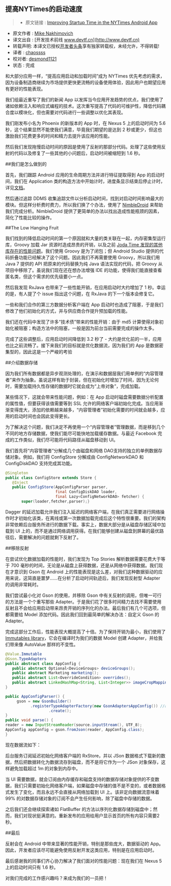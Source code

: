 提高NYTimes的启动速度
---

> * 原文链接 : [Improving Startup Time in the NYTimes Android App](http://open.blogs.nytimes.com/2016/02/11/improving-startup-time-in-the-nytimes-android-app/?_r=1)
* 原文作者 : [Mike Nakhimovich](http://open.blogs.nytimes.com/author/mike-nakhimovich/)
* 译文出自 : [开发技术前线 www.devtf.cn](http://www.devtf.cn)
* 转载声明: 本译文已授权[开发者头条](http://toutiao.io/download)享有独家转载权，未经允许，不得转载!
* 译者 : [chaossss](https://github.com/chaossss) 
* 校对者: [desmond1121](https://github.com/desmond1121) 
* 状态 :  完成 



和大部分应用一样，“提高应用启动和加载时间”成为 NYTimes 优先考虑的需求，因为设备制造商继续为市场提供更快更流畅的设备使用体验，因此用户也期望应用有更好的性能表现。

我们组最近重写了我们的新闻 App 以发挥当今应用开发趋势的优点，我们使用了诸如依赖注入和响应式编程的技术。这次重写提高了代码的可维护性，降低代码耦合度以模块化，但也需要对代码进行一些调整以优化其表现。

我们刚发布小名为 Phoenix 的新版本的 App 时，在 Nexus 5 上的启动时间为 5.6 秒，这个结果显然不能使我们满意，毕竟我们期望的是达到 2 秒或更少，但这也激励我们花费更多的时间和精力去提升该应用的性能。

然后我们发现拖慢启动时间的原因是使用了反射的那部分代码。处理了这些使用反射的代码以及修复了一些其他的小问题后，启动时间被缩短到 1.6 秒。

##我们是怎么做到的

首先，我们跟踪 Android 应用的生命周期方法并进行特征提取得到 App 的启动时间，我们在 Application 类的构造方法中开始计时，进度条显示结束后停止计时，详见[文档](http://developer.android.com/tools/debugging/debugging-tracing.html#creatingtracefiles)。

然后通过追踪 DDMS 收集追踪文件以分析启动时间，找到对启动时间影响最大的模块。但这样分析费时费力，所以我们换了个办法，使用了 [NimbleDroid](https://www.nimbledroid.com/) 来帮助我们完成分析。NimbleDroid 提供了更简单的办法以找出造成性能瓶颈的因素，简化了性能比较的操作。

##The Low Hanging Fruit

我们找到的降低启动时间的第一个原因就和大量的类关联在一起，内存密集型运行库，Groovy 加载 Jar 资源时造成昂贵的开销，以及之前 [Joda Time 发现的其他库存在的性能问题](http://blog.danlew.net/2013/08/20/joda_time_s_memory_issue_in_android/)。我们使用 Groovy 是为了闭包；但 Android Studio 提供的代码折叠功能已经解决了这个问题。因此我们不再需要使用 Groovy，所以我们用 Java 7 提供的 API 把原来的代码替换为纯 Java 语法实现的代码，把 Groovy 从项目中移除了。虽说我们现在还在想办法增强 IDE 的功能，使得我们能直接查看匿名类，但这个需求的优先级要小一点。

然后我发现 RxJava 也带来了一些性能开销，在应用启动时大约增加了 1 秒。幸运的是，有人提了个 issue 指出这个问题，在 RxJava 的下一个版本会修复它。

一些和我们合作的第三方数据分析客户端在 App 启动时也造成了阻塞，于是我们修改了他们初始化的方式，并与供应商合作提升预加载的性能。

我们还在代码中发现了许多“技术债”带来的性能开销：由于 md5 计算使得对象初始化被阻塞；构造方法中的阻塞，一般是因为前台当前需要完成的操作太多。

完成了这些调整后，应用启动时间降低到 3.2 秒了 - 大约是优化前的一半，应用也比之前流畅了。接下来我们的目标就是优化数据流，因为我们的 App 是数据密集型的，因此这是一个严峻的考验

##介绍数据存储

因为我们所有数据都是异步观测处理的，在演示和数据层我们用单例的“内容管理者”来作为抽象。虽说这样有助于封装，但在初始化时增加了时间，因为无论何时，需要加载持久性存储的数据时它就会成为“上帝对象”，完成加载。

某些情况下，这就会带来性能问题，例如：在 App 启动时磁盘需要数据分析配置的属性值，但要获得该值需要等到 SSL 允许的网络客户端初始化完成。当应用渐渐变得庞大，添加的依赖越来越多，“内容管理者”初始化需要的时间就会越多，应用的启动时间也会因此变得更长。

为了解决这个问题，我们决定不再使用一个“内容管理者”管理数据，而是移到几个不同的地方存储数据，使我们能尽可能快地加载缓存数据。与最近 Facebook 完成的工作类似，我们尽可能将代码路径从磁盘移动到 UI。

我们首先将“内容管理者”分解成几个由磁盘和网络 DAO支持的独立的单例数据存储对象。例如，我们将 ConfigStore 分解成由 ConfigNetworkDAO 和 ConfigDiskDAO 支持完成其功能。

```java
@Singleton
public class ConfigStore extends Store {
   @Inject
   public ConfigStore(AppConfigParser parser,
                      final ConfigDiskDAO loader,
                      final Lazy<ConfigNetworkDAO> fetcher) {
       super(loader,fetcher,parser);}
```

Dagger 的延迟加载允许我们注入延迟的网络客户端，在我们真正需要进行网络操作时才初始化该类，在离线或第一次数据加载完成后这个特性很重要。我们的架构非常依赖后台服务所进行的数据下载。事实上，数据大部分是从磁盘存储区域中加载到 UI 上的，而不是通过网络调用获得。在我们能够创建从磁盘到屏幕的最优路径后，需要解决的问题就剩下反射了。

##移除反射

在尝试优化数据加载的性能时，我们发现为 Top Stories 解析数据需要花费大于等于 700 毫秒的时间，无论是从磁盘上获得数据，还是从网络中获得数据。我们现在才意识到 Gson 在 Android 上的性能表现是这么差，对我们这种数据驱动的应用来说，这简直是噩梦……在分析了启动时间轨迹后，我们发现反射型 Adapter 的调用非常耗时。

我们尝试最小化对 Gson 的使用，并移除 Gson 中有关反射的调用，但唯一可行的方法是一个个重写那些 Adapter。于是我们花了很多时间精力去找不需要使用反射且不会给应用启动带来昂贵开销的序列化的办法。最后我们有几个可选项，但都需要给 Model 添加代码。因此我们回到最简单的解决办法：自定义 Gson 的 Adapter。

完成这部分工作后，性能表现大概提高了十倍。为了保持开销为最小，我们使用了 [Immutables library](http://immutables.github.io/json.html)，它会在编译时为我们的数据 Model 创建 Adapter，并给我们带来像 AutoValue 那样的不变性。

```java
@Value.Immutable
@Gson.TypeAdapters
public abstract class AppConfig {
   public abstract Optional<DeviceGroups> deviceGroups();
   public abstract Marketing marketing();
   public abstract List<OverrideCondition> overrides();
   public abstract LinkedHashMap<String, List<Integer>> imageCropMappings();
}

public AppConfigParser() {
     gson = new GsonBuilder()
           .registerTypeAdapterFactory(new GsonAdaptersAppConfig()) //auto generated adapter
                   .create();
}
public void parse() {
reader = new InputStreamReader(source.inputStream(), UTF_8);
AppConfig appConfig = gson.fromJson(reader, AppConfig.class);
}
```

现在数据流如下：

后台服务订阅延迟初始化网络客户端的 RxStore，并以 JSon 数据格式下载新的数据，然后把数据转化为数据流存到磁盘，而不是将它作为一个 JSon 对象保存，这样避免加载超过 1m 的对象到内存中。

当 UI 需要数据，就会订阅由内存缓存和磁盘支持的数据存储对象提供的不变数据，我们只需要初始化网络客户端，如果磁盘中存储的值不是不变的，或者数据格式发生了变化，而且永远不会直接从网络加载到 UI 上。该非定向数据流意味着 99% 的对数据存储对象的订阅不会产生任何影响，除了磁盘中存储的数据。

之后我们还会继续探索诸如 FlatBuffer 的方法以序列化数据存储到磁盘中；然而，我们对现状挺满意的。重新发布的应用给用户显示首页的所有内容只需要2秒。

##最后

反射会在 Android 中带来显著的性能开销，特别是那些庞大，数据驱动的 App。因此，开发者应该尽可能避免使用反射开发这类应用，特别是在应用启动时。

最后感谢我的同事们齐心协力解决了我们面对的性能问题：现在我们在 Nexus 5 上的启动时间只有 1.6 秒。

对我们完成的工作感兴趣吗？来成为我们的一员把！